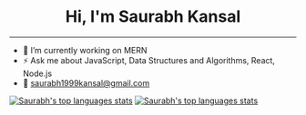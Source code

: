 <h1 align="center">Hi, I'm Saurabh Kansal</h1>
<hr>


- 🔭 I’m currently working on MERN
- ⚡ Ask me about JavaScript, Data Structures and Algorithms, React, Node.js
- 📩 <a href="mailto:saurabh1999kansal@gmail.com">saurabh1999kansal@gmail.com</a>


[![Saurabh's top languages stats](https://github-readme-stats.vercel.app/api/top-langs/?username=saurabh-1999-kansal&theme=dark)](https://github.com/saurabh-1999-kansal/saurabh-1999-kansal) 
[![Saurabh's top languages stats](https://github-readme-stats.vercel.app/api?username=saurabh-1999-kansal&show_icons=true&theme=dark)](https://github.com/saurabh-1999-kansal/saurabh-1999-kansal)
